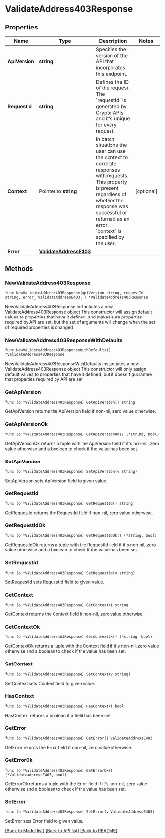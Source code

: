 # ValidateAddress403Response

## Properties

Name | Type | Description | Notes
------------ | ------------- | ------------- | -------------
**ApiVersion** | **string** | Specifies the version of the API that incorporates this endpoint. | 
**RequestId** | **string** | Defines the ID of the request. The &#x60;requestId&#x60; is generated by Crypto APIs and it&#39;s unique for every request. | 
**Context** | Pointer to **string** | In batch situations the user can use the context to correlate responses with requests. This property is present regardless of whether the response was successful or returned as an error. &#x60;context&#x60; is specified by the user. | [optional] 
**Error** | [**ValidateAddressE403**](ValidateAddressE403.md) |  | 

## Methods

### NewValidateAddress403Response

`func NewValidateAddress403Response(apiVersion string, requestId string, error_ ValidateAddressE403, ) *ValidateAddress403Response`

NewValidateAddress403Response instantiates a new ValidateAddress403Response object
This constructor will assign default values to properties that have it defined,
and makes sure properties required by API are set, but the set of arguments
will change when the set of required properties is changed

### NewValidateAddress403ResponseWithDefaults

`func NewValidateAddress403ResponseWithDefaults() *ValidateAddress403Response`

NewValidateAddress403ResponseWithDefaults instantiates a new ValidateAddress403Response object
This constructor will only assign default values to properties that have it defined,
but it doesn't guarantee that properties required by API are set

### GetApiVersion

`func (o *ValidateAddress403Response) GetApiVersion() string`

GetApiVersion returns the ApiVersion field if non-nil, zero value otherwise.

### GetApiVersionOk

`func (o *ValidateAddress403Response) GetApiVersionOk() (*string, bool)`

GetApiVersionOk returns a tuple with the ApiVersion field if it's non-nil, zero value otherwise
and a boolean to check if the value has been set.

### SetApiVersion

`func (o *ValidateAddress403Response) SetApiVersion(v string)`

SetApiVersion sets ApiVersion field to given value.


### GetRequestId

`func (o *ValidateAddress403Response) GetRequestId() string`

GetRequestId returns the RequestId field if non-nil, zero value otherwise.

### GetRequestIdOk

`func (o *ValidateAddress403Response) GetRequestIdOk() (*string, bool)`

GetRequestIdOk returns a tuple with the RequestId field if it's non-nil, zero value otherwise
and a boolean to check if the value has been set.

### SetRequestId

`func (o *ValidateAddress403Response) SetRequestId(v string)`

SetRequestId sets RequestId field to given value.


### GetContext

`func (o *ValidateAddress403Response) GetContext() string`

GetContext returns the Context field if non-nil, zero value otherwise.

### GetContextOk

`func (o *ValidateAddress403Response) GetContextOk() (*string, bool)`

GetContextOk returns a tuple with the Context field if it's non-nil, zero value otherwise
and a boolean to check if the value has been set.

### SetContext

`func (o *ValidateAddress403Response) SetContext(v string)`

SetContext sets Context field to given value.

### HasContext

`func (o *ValidateAddress403Response) HasContext() bool`

HasContext returns a boolean if a field has been set.

### GetError

`func (o *ValidateAddress403Response) GetError() ValidateAddressE403`

GetError returns the Error field if non-nil, zero value otherwise.

### GetErrorOk

`func (o *ValidateAddress403Response) GetErrorOk() (*ValidateAddressE403, bool)`

GetErrorOk returns a tuple with the Error field if it's non-nil, zero value otherwise
and a boolean to check if the value has been set.

### SetError

`func (o *ValidateAddress403Response) SetError(v ValidateAddressE403)`

SetError sets Error field to given value.



[[Back to Model list]](../README.md#documentation-for-models) [[Back to API list]](../README.md#documentation-for-api-endpoints) [[Back to README]](../README.md)


